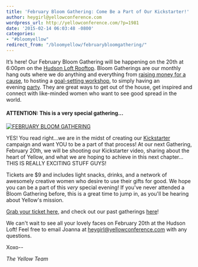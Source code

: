 ```yaml
---
title: 'February Bloom Gathering: Come Be a Part of Our Kickstarter!'
author: heygirl@yellowconference.com
wordpress_url: http://yellowconference.com/?p=1981
date: '2015-02-14 06:03:48 -0800'
categories:
- "#bloomyellow"
redirect_from: "/bloomyellow/februarybloomgathering/"
---
```


It’s here! Our February Bloom Gathering will be happening on the 20th at 6:00pm on the [Hudson Loft Rooftop](http://www.hudsonloft.com/). Bloom Gatherings are our monthly hang outs where we do anything and everything from [raising money for a cause](http://yellowconference.com/category/bloom-for-hope/), to hosting a [goal-setting workshop](http://yellowconference.com/january-bloom-gathering-recap/), to simply having an evening [party](http://yellowconference.com/december-bloom-gathering-recap/). They are great ways to get out of the house, get inspired and connect with like-minded women who want to see good spread in the world.

#### **ATTENTION: This is a very special gathering...**

[![FEBRUARY BLOOM GATHERING](https://s3.amazonaws.com/yellow-files/blog/2015/02/FEB_BLOOMGATHERING.jpg)](https://s3.amazonaws.com/yellow-files/blog/2015/02/FEB_BLOOMGATHERING.jpg)

YES! You read right...we are in the midst of creating our [Kickstarter](https://www.kickstarter.com/) campaign and want YOU to be a part of that process! At our next Gathering, February 20th, we will be shooting our Kickstarter video, sharing about the heart of Yellow, and what we are hoping to achieve in this next chapter... THIS IS REALLY EXCITING STUFF GUYS!

Tickets are $9 and includes light snacks, drinks, and a network of awesomely creative women who desire to use their gifts for good. We hope you can be a part of this _very_ special evening! If you've never attended a Bloom Gathering before, this is a great time to jump in, as you'll be hearing about Yellow's mission.

[Grab your ticket here,](https://ti.to/yellowconference/febbloomgathering) and check out our past gatherings [here](http://yellowconference.com/category/bloom-gatherings/)!

We can't wait to see all your lovely faces on February 20th at the Hudson Loft! Feel free to email Joanna at heygirl@yellowconference.com with any questions.

Xoxo--

_The Yellow Team_
